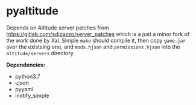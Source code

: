 # pyaltitude

Depends on Altitude server patches from https://gitlab.com/sdizazzo/server_patches which is a just a minor fork of the work done by Xal.  Simple `make` should compile it, then copy `game.jar` over the existsing one, and `mods.hjson`  and `permissions.hjson` into the `altitude/servers` directory 

__Dependencies:__

- python3.7
- ujson
- pyyaml
- inotify_simple
